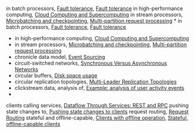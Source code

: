 in batch processors, [Fault tolerance](ch10.html#idm140605757606128), [Fault tolerance](ch10.html#idm140605757517904)
in high-performance computing, [Cloud Computing and Supercomputing](ch08.html#idm140605761164912)
in stream processors, [Microbatching and checkpointing](ch11.html#idm140605756274816), [Multi-partition request processing](ch12.html#idm140605755120624) * in batch processors, [Fault tolerance](ch10.html#idm140605757606128), [Fault tolerance](ch10.html#idm140605757517904)
* in high-performance computing, [Cloud Computing and Supercomputing](ch08.html#idm140605761164912)
* in stream processors, [Microbatching and checkpointing](ch11.html#idm140605756274816), [Multi-partition request processing](ch12.html#idm140605755120624)
* chronicle data model, [Event Sourcing](ch11.html#idm140605756856224)
* circuit-switched networks, [Synchronous Versus Asynchronous Networks](ch08.html#idm140605760924992)
* circular buffers, [Disk space usage](ch11.html#idm140605757101264)
* circular replication topologies, [Multi-Leader Replication Topologies](ch05.html#idm140605775857136)
* clickstream data, analysis of, [Example: analysis of user activity events](ch10.html#idm140605758078736)
* 
clients calling services, [Dataflow Through Services: REST and RPC](ch04.html#idm140605776807808)
pushing state changes to, [Pushing state changes to clients](ch12.html#idm140605755530560)
request routing, [Request Routing](ch06.html#idm140605775016864)
stateful and offline-capable, [Clients with offline operation](ch05.html#idm140605776006816), [Stateful, offline-capable clients](ch12.html#idm140605755544784)